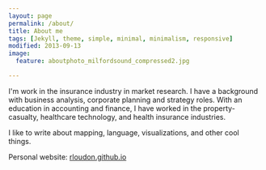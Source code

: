 ```yaml
---
layout: page
permalink: /about/
title: About me
tags: [Jekyll, theme, simple, minimal, minimalism, responsive]
modified: 2013-09-13
image:
  feature: aboutphoto_milfordsound_compressed2.jpg

---
```


I'm work in the insurance industry in market research.  I have a background with business analysis, corporate planning and strategy roles.  With an education in accounting and finance, I have worked in the property-casualty, healthcare technology, and health insurance industries.

I like to write about mapping, language, visualizations, and other cool things.

Personal website: [rloudon.github.io]

[rloudon.github.io]: http://rloudon.github.io
[Linkedin]: https://www.linkedin.com/in/robert-a-loudon-09baab12
